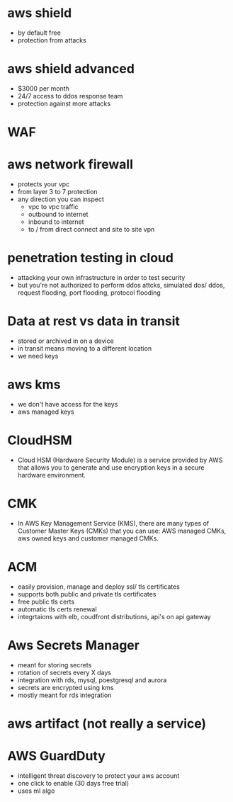# aws shield
- by default free
- protection from attacks

# aws shield advanced
-  $3000 per month
-  24/7 access to ddos response team
-  protection against more attacks


# WAF

# aws network firewall
- protects your vpc
- from layer 3 to 7 protection
- any direction you can inspect
  - vpc to vpc traffic
  - outbound to internet
  - inbound to internet
  - to / from direct connect and site to site vpn
 


# penetration testing in cloud
- attacking your own infrastructure in order to test security
- but you're not authorized to perform ddos attcks, simulated dos/ ddos, request flooding, port flooding, protocol flooding



# Data at rest vs data in transit
- stored or archived in on a device
- in transit means moving to a different location
- we need keys

# aws kms
- we don't have access for the keys
- aws managed keys

# CloudHSM
- Cloud HSM (Hardware Security Module) is a service provided by AWS that allows you to generate and use encryption keys in a secure hardware environment.

# CMK
- In AWS Key Management Service (KMS), there are many types of Customer Master Keys (CMKs) that you can use: AWS managed CMKs, aws owned keys and  customer managed CMKs.


# ACM
- easily provision, manage and deploy ssl/ tls certificates
- supports both public and private tls certificates
- free public tls certs
- automatic tls certs renewal
- integrtaions with elb, coudfront distributions, api's on api gateway


# Aws Secrets Manager
- meant for storing secrets
- rotation of secrets every X days
- integration with rds, mysql, poestgresql and aurora
- secrets are encrypted using kms
- mostly meant for rds integration

# aws artifact (not really a service)


# AWS GuardDuty
- intelligent threat discovery to protect your aws account
- one click to enable (30 days free trial)
- uses ml algo

















